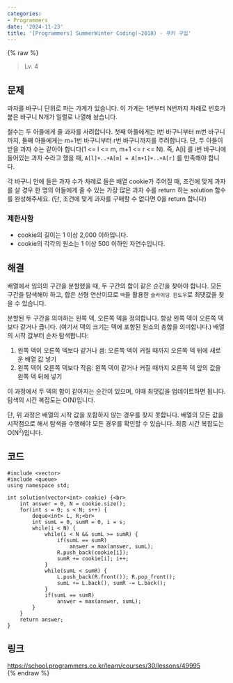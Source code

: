```yaml
---
categories:
- Programmers
date: '2024-11-23'
title: '[Programmers] SummerWinter Coding(~2018) - 쿠키 구입'
---
```


{% raw %}
> Lv. 4<br>

## 문제
과자를 바구니 단위로 파는 가게가 있습니다. 이 가게는 1번부터 N번까지 차례로 번호가 붙은 바구니 N개가 일렬로 나열해 놨습니다.

철수는 두 아들에게 줄 과자를 사려합니다. 첫째 아들에게는 l번 바구니부터 m번 바구니까지, 둘째 아들에게는 m+1번 바구니부터 r번 바구니까지를 주려합니다. 단, 두 아들이 받을 과자 수는 같아야 합니다(1 <= l <= m, m+1 <= r <= N). 즉, A[i] 를 i번 바구니에 들어있는 과자 수라고 했을 때,  `A[l]+..+A[m] = A[m+1]+..+A[r]`  를 만족해야 합니다.

각 바구니 안에 들은 과자 수가 차례로 들은 배열 cookie가 주어질 때, 조건에 맞게 과자를 살 경우 한 명의 아들에게 줄 수 있는 가장 많은 과자 수를 return 하는 solution 함수를 완성해주세요. (단, 조건에 맞게 과자를 구매할 수 없다면 0을 return 합니다)

### 제한사항
-   cookie의 길이는 1 이상 2,000 이하입니다.
-   cookie의 각각의 원소는 1 이상 500 이하인 자연수입니다.

## 해결
배열에서 임의의 구간을 분할했을 때, 두 구간의 합이 같은 순간을 찾아야 합니다. 모든 구간을 탐색해야 하고, 합은 선형 연산이므로 `덱`을 활용한 `슬라이딩 윈도우`로 최댓값을 찾을 수 있습니다.

분할된 두 구간을 의미하는 왼쪽 덱, 오른쪽 덱을 정의합니다. 항상 왼쪽 덱이 오른쪽 덱보다 같거나 큽니다. (여기서 덱의 크기는 덱에 포함된 원소의 총합을 의미합니다.) 배열의 시작 값부터 순차 탐색합니다:
1. 왼쪽 덱이 오른쪽 덱보다 같거나 큼: 오른쪽 덱이 커질 때까지 오른쪽 덱 뒤에 새로운 배열 값 넣기
2. 왼쪽 덱이 오른쪽 덱보다 작음: 왼쪽 덱이 같거나 커질 때까지 오른쪽 덱 앞의 값을 왼쪽 덱 뒤에 넣기

이 과정에서 두 덱의 합이 같아지는 순간이 있으며, 이때 최댓값을 업데이트하면 됩니다. 탐색의 시간 복잡도는 O(N)입니다.

단, 위 과정은 배열의 시작 값을 포함하지 않는 경우를 찾지 못합니다. 배열의 모든 값을 시작점으로 해서 탐색을 수행해야 모든 경우를 확인할 수 있습니다. 최종 시간 복잡도는 O(N<sup>2</sup>)입니다.

## 코드
```
#include <vector>
#include <queue>
using namespace std;

int solution(vector<int> cookie) {<br>
    int answer = 0, N = cookie.size();
    for(int s = 0; s < N; s++) {
        deque<int> L, R;<br>
        int sumL = 0, sumR = 0, i = s;
        while(i < N) {
            while(i < N && sumL >= sumR) {
                if(sumL == sumR)
                    answer = max(answer, sumL);
                R.push_back(cookie[i]);
                sumR += cookie[i]; i++;
            }
            while(sumL < sumR) {
                L.push_back(R.front()); R.pop_front();
                sumL += L.back(), sumR -= L.back();
            }
            if(sumL == sumR)
                answer = max(answer, sumL);
        }
    }
    return answer;
}
```

## 링크
https://school.programmers.co.kr/learn/courses/30/lessons/49995<br>
{% endraw %}